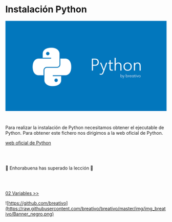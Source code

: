 <h1> Instalación Python </h1>

![Variables Python](https://github.com/breativo/Python_by_breativo/blob/master/img/Banner_Python_by_breativo.png?raw=true)

<h1> </h1>

<h2 style="color:#15A7E1"></h2>
Para realizar la instalación de Python necesitamos obtener el ejecutable de Python. Para obtener este fichero nos dirigimos a la web oficial de Python.
<br>

[web oficial de Python](https://www.python.org/downloads/)


<br>
<br>

🎉 Enhorabuena has superado la lección 🎉

<br>
<br>

[]()  [02 Variables >>](../01_Variables_Python)

![https://github.com/breativo](https://raw.githubusercontent.com/breativo/breativo/master/img/img_breativo/Banner_negro.png)


